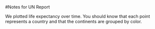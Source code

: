 #Notes for UN Report

We plotted life expectancy over time. You should know that each point represents a country and that the continents are grouped by color.